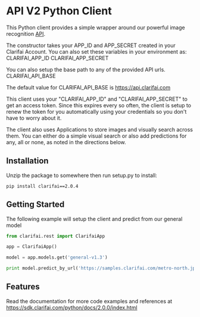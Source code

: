 API V2 Python Client
====================

This Python client provides a simple wrapper around our powerful image recognition <a href="http://developer.clarifai.com">API</a>.

The constructor takes your APP_ID and APP_SECRET created in your Clarifai Account. You can also
set these variables in your environment as:
CLARIFAI_APP_ID
CLARIFAI_APP_SECRET

You can also setup the base path to any of the provided API urls.
CLARIFAI_API_BASE

The default value for CLARIFAI_API_BASE is https://api.clarifai.com


This client uses your "CLARIFAI_APP_ID" and "CLARIFAI_APP_SECRET" to get an access token. Since this
expires every so often, the client is setup to renew the token for you automatically using your
credentials so you don't have to worry about it.

The client also uses Applications to store images and visually search across them. You can either do
a simple visual search or also add predictions for any, all or none, as noted in the directions
below.

Installation
---------------------
Unzip the package to somewhere then run setup.py to install:
```
pip install clarifai==2.0.4
```

Getting Started
---------------------
The following example will setup the client and predict from our general model
```python
from clarifai.rest import ClarifaiApp

app = ClarifaiApp()

model = app.models.get('general-v1.3')

print model.predict_by_url('https://samples.clarifai.com/metro-north.jpg')
```

Features
---------------------
Read the documentation for more code examples and references at https://sdk.clarifai.com/python/docs/2.0.0/index.html

